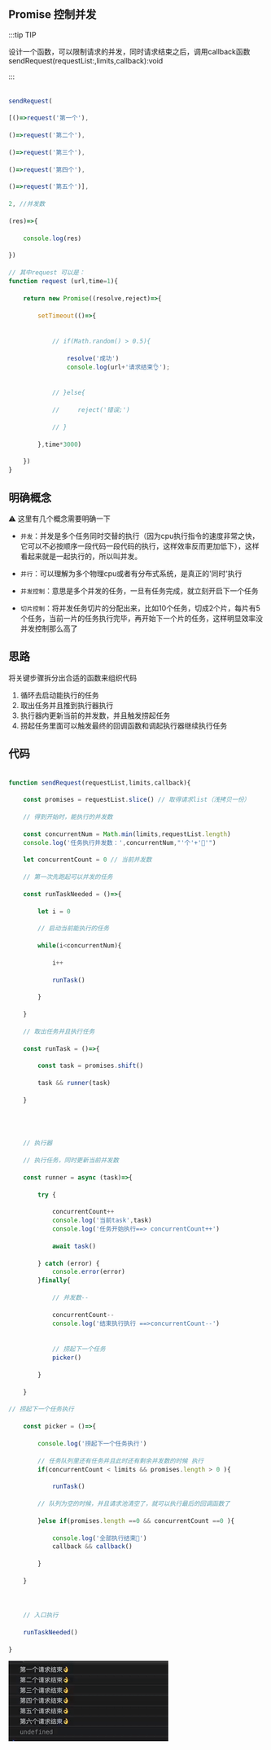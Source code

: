##  Promise 控制并发

:::tip TIP

设计一个函数，可以限制请求的并发，同时请求结束之后，调用callback函数
sendRequest(requestList:,limits,callback):void

:::
```javascript

sendRequest(

[()=>request('第一个'),

()=>request('第二个'),

()=>request('第三个'),

()=>request('第四个'),

()=>request('第五个')],

2, //并发数

(res)=>{

    console.log(res)

})

// 其中request 可以是： 
function request (url,time=1){

    return new Promise((resolve,reject)=>{

        setTimeout(()=>{


            // if(Math.random() > 0.5){

                resolve('成功')
                console.log(url+'请求结束👌');


            // }else{

            //     reject('错误;')

            // }

        },time*3000)

    })
}
```

## 明确概念
⚠️ 这里有几个概念需要明确一下

* `并发`：并发是多个任务同时交替的执行（因为cpu执行指令的速度非常之快，它可以不必按顺序一段代码一段代码的执行，这样效率反而更加低下），这样看起来就是一起执行的，所以叫并发。

* `并行`：可以理解为多个物理cpu或者有分布式系统，是真正的'同时'执行

* `并发控制`：意思是多个并发的任务，一旦有任务完成，就立刻开启下一个任务

* `切片控制`：将并发任务切片的分配出来，比如10个任务，切成2个片，每片有5个任务，当前一片的任务执行完毕，再开始下一个片的任务，这样明显效率没并发控制那么高了


## 思路

将关键步骤拆分出合适的函数来组织代码

1. 循环去启动能执行的任务
2. 取出任务并且推到执行器执行
3. 执行器内更新当前的并发数，并且触发捞起任务
4. 捞起任务里面可以触发最终的回调函数和调起执行器继续执行任务

## 代码

```javascript

function sendRequest(requestList,limits,callback){

    const promises = requestList.slice() // 取得请求list（浅拷贝一份）

    // 得到开始时，能执行的并发数

    const concurrentNum = Math.min(limits,requestList.length)
    console.log('任务执行并发数：',concurrentNum,"'个'+'🍏'")

    let concurrentCount = 0 // 当前并发数

    // 第一次先跑起可以并发的任务

    const runTaskNeeded = ()=>{

        let i = 0

        // 启动当前能执行的任务

        while(i<concurrentNum){

            i++

            runTask()

        }

    }

    // 取出任务并且执行任务

    const runTask = ()=>{

        const task = promises.shift()

        task && runner(task)

    }




    // 执行器

    // 执行任务，同时更新当前并发数

    const runner = async (task)=>{

        try {

            concurrentCount++
            console.log('当前task',task)
            console.log('任务开始执行==> concurrentCount++')

            await task()

        } catch (error) {
            console.error(error)
        }finally{

            // 并发数--

            concurrentCount--
            console.log('结束执行执行 ==>concurrentCount--')

            
            // 捞起下一个任务
            picker()

        }

    }

// 捞起下一个任务执行

    const picker = ()=>{
        
        console.log('捞起下一个任务执行')

        // 任务队列里还有任务并且此时还有剩余并发数的时候 执行
        if(concurrentCount < limits && promises.length > 0 ){

            runTask()

        // 队列为空的时候，并且请求池清空了，就可以执行最后的回调函数了

        }else if(promises.length ==0 && concurrentCount ==0 ){

            console.log('全部执行结束💫')
            callback && callback()

        }

    }



    // 入口执行

    runTaskNeeded()

}


```

![promise](/images/web/promise.gif)